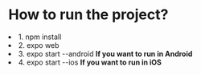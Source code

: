 # How to run the project?
<li>1. npm install</li>
<li>2. expo web</li>
<li>3. expo start --android  <b>If you want to run in Android</b></li>
<li>4. expo start --ios <b>If you want to run in iOS</b></li>

